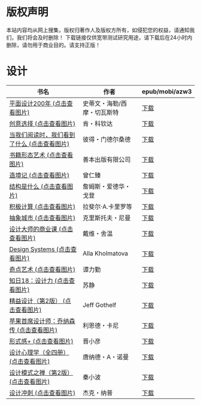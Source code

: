 # 版权声明

本站内容均从网上搜集，版权归著作人及版权方所有，如侵犯您的权益，请通知我们，我们将会及时删除！ 下载链接仅供宽带测试研究用途，请下载后在24小时内删除，请勿用于商业目的。请支持正版！

# 设计

| 书名 | 作者 | epub/mobi/azw3 |
| --- | --- | --- |
| [平面设计200年 (点击查看图片)](https://www.dushupai.com/attachment/2024/06/11/3bd74c770832b1a2.jpg) | 史蒂文・海勒/西摩・切瓦斯特 | [下载](https://url89.ctfile.com/f/31084289-1375510684-c22f94?p=8866) |
| [创意选择 (点击查看图片)](https://www.dushupai.com/attachment/2024/06/10/6b96c44ba13b0f9b.jpg) | 肯・科钦达 | [下载](https://url89.ctfile.com/f/31084289-1356997831-298155?p=8866) |
| [当我们阅读时，我们看到了什么 (点击查看图片)](https://www.dushupai.com/attachment/2024/06/09/bcfd5405c95a1cc4.jpg) | 彼得・门德尔桑德 | [下载](https://url89.ctfile.com/f/31084289-1356985468-47589b?p=8866) |
| [书籍形态艺术 (点击查看图片)](https://www.dushupai.com/attachment/2024/06/09/762c72f011208ddb.jpg) | 善本出版有限公司 | [下载](https://url89.ctfile.com/f/31084289-1356985075-19633a?p=8866) |
| [造境记 (点击查看图片)](https://www.dushupai.com/attachment/2024/06/08/6e88200ff58522c4.jpg) | 曾仁臻 | [下载](https://url89.ctfile.com/f/31084289-1357053064-3ec67e?p=8866) |
| [结构是什么 (点击查看图片)](https://www.dushupai.com/attachment/2024/06/08/09d7f920e6c32071.jpg) | 詹姆斯・爱德华・戈登 | [下载](https://url89.ctfile.com/f/31084289-1357049299-5d82f2?p=8866) |
| [积极计算 (点击查看图片)](https://www.dushupai.com/attachment/2024/06/08/bf599c20eca94a44.jpg) | 拉斐尔·A.卡里罗等 | [下载](https://url89.ctfile.com/f/31084289-1357044517-85f26a?p=8866) |
| [抽象城市 (点击查看图片)](https://www.dushupai.com/attachment/2024/06/07/f97dcd06660454c7.jpg) | 克里斯托夫・尼曼 | [下载](https://url89.ctfile.com/f/31084289-1357042765-2ad1c6?p=8866) |
| [设计大师的商业课 (点击查看图片)](https://www.dushupai.com/attachment/2024/06/06/4215c5c9985196bd.jpg) | 戴维・舍温 | [下载](https://url89.ctfile.com/f/31084289-1357032451-89db4e?p=8866) |
| [Design Systems (点击查看图片)](https://www.dushupai.com/attachment/2024/06/06/83ca5c60e51d643d.jpg) | Alla Kholmatova | [下载](https://url89.ctfile.com/f/31084289-1357031929-0301f2?p=8866) |
| [奇点艺术 (点击查看图片)](https://www.dushupai.com/attachment/2024/06/06/d9c3127451909814.jpg) | 谭力勤 | [下载](https://url89.ctfile.com/f/31084289-1357031506-d46d94?p=8866) |
| [知日18：设计力 (点击查看图片)](https://www.dushupai.com/attachment/2024/06/05/cbfce00794cc644f.jpg) | 苏静 | [下载](https://url89.ctfile.com/f/31084289-1357025413-980d01?p=8866) |
| [精益设计（第2版） (点击查看图片)](https://www.dushupai.com/attachment/2024/06/05/079a160b2861a8ac.jpg) | Jeff Gothelf | [下载](https://url89.ctfile.com/f/31084289-1357024648-c2286e?p=8866) |
| [苹果首席设计师：乔纳森传 (点击查看图片)](https://www.dushupai.com/attachment/2024/06/04/fa7b4dbb51912e84.jpg) | 利恩德・卡尼 | [下载](https://url89.ctfile.com/f/31084289-1357023160-8abd49?p=8866) |
| [形式感+ (点击查看图片)](https://www.dushupai.com/attachment/2024/06/04/9b016169f3efc246.jpg) | 晋小彦 | [下载](https://url89.ctfile.com/f/31084289-1357021165-06e7c5?p=8866) |
| [设计心理学（全四册） (点击查看图片)](https://www.dushupai.com/attachment/2024/06/03/b6fd0a72d861c880.jpg) | 唐纳德・A・诺曼 | [下载](https://url89.ctfile.com/f/31084289-1357016626-0875e7?p=8866) |
| [设计模式之禅（第2版） (点击查看图片)](https://www.dushupai.com/attachment/2024/06/03/7c2785404aed3b39.jpg) | 秦小波 | [下载](https://url89.ctfile.com/f/31084289-1357015291-39a08f?p=8866) |
| [设计冲刺 (点击查看图片)](https://www.dushupai.com/attachment/2024/06/02/ac5487d911ddcc04.jpg) | 杰克・纳普 | [下载](https://url89.ctfile.com/f/31084289-1357009069-7c0170?p=8866) |

